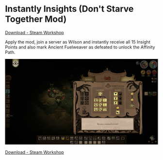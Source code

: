 # Instantly Insights (Don't Starve Together Mod)
[Download - Steam Workshop](https://steamcommunity.com/sharedfiles/filedetails/?id=2948410295)

Apply the mod, join a server as Wilson and instantly receive all 15 Insight Points and also mark Ancient Fuelweaver as defeated to unlock the Affinity Path.

![Mod Info](https://github.com/gerisonsabino/instantly_insights/blob/main/assets/modinfo.png)

[Download - Steam Workshop](https://steamcommunity.com/sharedfiles/filedetails/?id=2948410295)